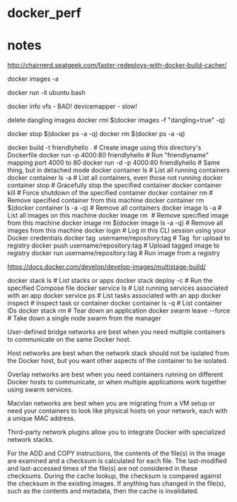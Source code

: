 # docker_perf

notes
=====


http://chairnerd.seatgeek.com/faster-redeploys-with-docker-build-cacher/

docker images -a 

docker run -it ubuntu bash

docker info
vfs - BAD!
devicemapper - slow!

delete dangling images
docker rmi $(docker images -f "dangling=true" -q)

docker stop $(docker ps -a -q)
docker rm $(docker ps -a -q)

docker build -t friendlyhello .  # Create image using this directory's Dockerfile
docker run -p 4000:80 friendlyhello  # Run "friendlyname" mapping port 4000 to 80
docker run -d -p 4000:80 friendlyhello         # Same thing, but in detached mode
docker container ls                                # List all running containers
docker container ls -a             # List all containers, even those not running
docker container stop <hash>           # Gracefully stop the specified container
docker container kill <hash>         # Force shutdown of the specified container
docker container rm <hash>        # Remove specified container from this machine
docker container rm $(docker container ls -a -q)         # Remove all containers
docker image ls -a                             # List all images on this machine
docker image rm <image id>            # Remove specified image from this machine
docker image rm $(docker image ls -a -q)   # Remove all images from this machine
docker login             # Log in this CLI session using your Docker credentials
docker tag <image> username/repository:tag  # Tag <image> for upload to registry
docker push username/repository:tag            # Upload tagged image to registry
docker run username/repository:tag                   # Run image from a registry

https://docs.docker.com/develop/develop-images/multistage-build/


docker stack ls                                            # List stacks or apps
docker stack deploy -c <composefile> <appname>  # Run the specified Compose file
docker service ls                 # List running services associated with an app
docker service ps <service>                  # List tasks associated with an app
docker inspect <task or container>                   # Inspect task or container
docker container ls -q                                      # List container IDs
docker stack rm <appname>                             # Tear down an application
docker swarm leave --force      # Take down a single node swarm from the manager


User-defined bridge networks are best when you need multiple
containers to communicate on the same Docker host.

Host networks are best when the network stack should not be isolated
from the Docker host, but you want other aspects of the container to
be isolated.

Overlay networks are best when you need containers running on
different Docker hosts to communicate, or when multiple applications
work together using swarm services.

Macvlan networks are best when you are migrating from a VM setup or
need your containers to look like physical hosts on your network, each
with a unique MAC address.

Third-party network plugins allow you to integrate Docker with
specialized network stacks.

For the ADD and COPY instructions, the contents of the file(s) in the
image are examined and a checksum is calculated for each file. The
last-modified and last-accessed times of the file(s) are not
considered in these checksums. During the cache lookup, the checksum
is compared against the checksum in the existing images. If anything
has changed in the file(s), such as the contents and metadata, then
the cache is invalidated.

